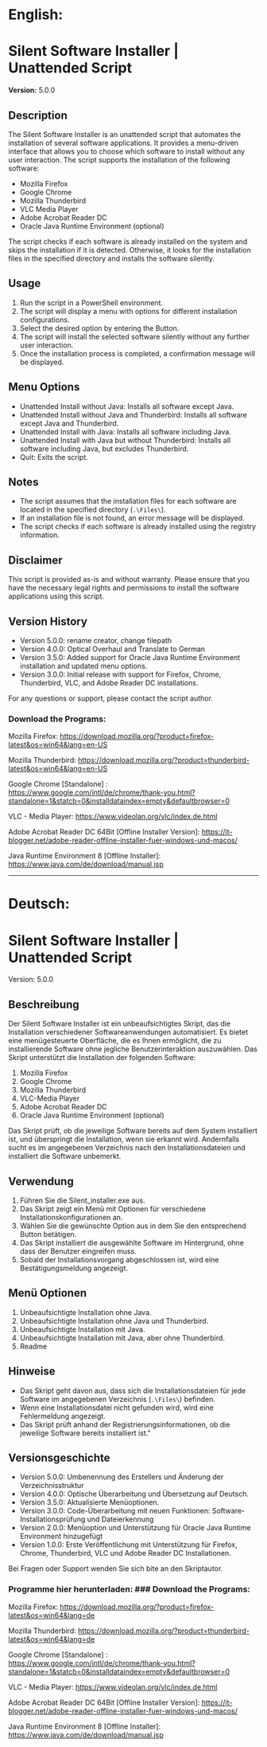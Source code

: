 # English:

# Silent Software Installer | Unattended Script

**Version:** 5.0.0

## Description

The Silent Software Installer is an unattended script that automates the installation of several software applications. It provides a menu-driven interface that allows you to choose which software to install without any user interaction. The script supports the installation of the following software:

- Mozilla Firefox
- Google Chrome
- Mozilla Thunderbird
- VLC Media Player
- Adobe Acrobat Reader DC
- Oracle Java Runtime Environment (optional)

The script checks if each software is already installed on the system and skips the installation if it is detected. Otherwise, it looks for the installation files in the specified directory and installs the software silently.

## Usage

1. Run the script in a PowerShell environment.
2. The script will display a menu with options for different installation configurations.
3. Select the desired option by entering the Button.
4. The script will install the selected software silently without any further user interaction.
5. Once the installation process is completed, a confirmation message will be displayed.

## Menu Options

- Unattended Install without Java: Installs all software except Java.
- Unattended Install without Java and Thunderbird: Installs all software except Java and Thunderbird.
- Unattended Install with Java: Installs all software including Java.
- Unattended Install with Java but without Thunderbird: Installs all software including Java, but excludes Thunderbird.
- Quit: Exits the script.

## Notes
- The script assumes that the installation files for each software are located in the specified directory (`.\Files\`).
- If an installation file is not found, an error message will be displayed.
- The script checks if each software is already installed using the registry information.

## Disclaimer

This script is provided as-is and without warranty. Please ensure that you have the necessary legal rights and permissions to install the software applications using this script.

## Version History
- Version 5.0.0: rename creator, change filepath
- Version 4.0.0: Optical Overhaul and Translate to German
- Version 3.5.0: Added support for Oracle Java Runtime Environment installation and updated menu options.
- Version 3.0.0: Initial release with support for Firefox, Chrome, Thunderbird, VLC, and Adobe Reader DC installations.

For any questions or support, please contact the script author.

### Download the Programs:

Mozilla Firefox: https://download.mozilla.org/?product=firefox-latest&os=win64&lang=en-US

Mozilla Thunderbird: https://download.mozilla.org/?product=thunderbird-latest&os=win64&lang=en-US

Google Chrome [Standalone] : https://www.google.com/intl/de/chrome/thank-you.html?standalone=1&statcb=0&installdataindex=empty&defaultbrowser=0

VLC - Media Player: https://www.videolan.org/vlc/index.de.html

Adobe Acrobat Reader DC 64Bit [Offline Installer Version]: https://it-blogger.net/adobe-reader-offline-installer-fuer-windows-und-macos/

Java Runtime Environment 8 [Offline Installer]: https://www.java.com/de/download/manual.jsp

----------------------------------------------------------------------------------------------------------------------------------------------------------------

# Deutsch:

# Silent Software Installer | Unattended Script

Version: 5.0.0

## Beschreibung

Der Silent Software Installer ist ein unbeaufsichtigtes Skript, das die Installation verschiedener Softwareanwendungen
automatisiert.
Es bietet eine menügesteuerte Oberfläche, die es Ihnen ermöglicht, die zu installierende Software ohne jegliche
Benutzerinteraktion auszuwählen.
Das Skript unterstützt die Installation der folgenden Software:

1. Mozilla Firefox
2. Google Chrome
3. Mozilla Thunderbird
4. VLC-Media Player
5. Adobe Acrobat Reader DC
6. Oracle Java Runtime Environment (optional)

Das Skript prüft, ob die jeweilige Software bereits auf dem System installiert ist, und überspringt die Installation, wenn sie erkannt wird.
Andernfalls sucht es im angegebenen Verzeichnis nach den Installationsdateien und installiert die Software unbemerkt.

## Verwendung
1. Führen Sie die Silent_installer.exe aus.
2. Das Skript zeigt ein Menü mit Optionen für verschiedene Installationskonfigurationen an.
3. Wählen Sie die gewünschte Option aus in dem Sie den entsprechend Button betätigen.
4. Das Skript installiert die ausgewählte Software im Hintergrund, ohne dass der Benutzer eingreifen muss.
5. Sobald der Installationsvorgang abgeschlossen ist, wird eine Bestätigungsmeldung angezeigt.

## Menü Optionen 
1. Unbeaufsichtigte Installation ohne Java.
2. Unbeaufsichtigte Installation ohne Java und Thunderbird.
3. Unbeaufsichtigte Installation mit Java.
4. Unbeaufsichtigte Installation mit Java, aber ohne Thunderbird.
5. Readme

## Hinweise
- Das Skript geht davon aus, dass sich die Installationsdateien für jede Software im angegebenen Verzeichnis (`.\Files\`) befinden.
- Wenn eine Installationsdatei nicht gefunden wird, wird eine Fehlermeldung angezeigt.
- Das Skript prüft anhand der Registrierungsinformationen, ob die jeweilige Software bereits installiert ist."

## Versionsgeschichte
- Version 5.0.0: Umbenennung des Erstellers und Änderung der Verzeichnisstruktur
- Version 4.0.0: Optische Überarbeitung und Übersetzung auf Deutsch.
- Version 3.5.0: Aktualisierte Menüoptionen.
- Version 3.0.0: Code-Überarbeitung mit neuen Funktionen: Software-Installationsprüfung und Dateierkennung
- Version 2.0.0: Menüoption und Unterstützung für Oracle Java Runtime Environment hinzugefügt
- Version 1.0.0: Erste Veröffentlichung mit Unterstützung für Firefox, Chrome, Thunderbird, VLC und Adobe Reader DC Installationen.

Bei Fragen oder Support wenden Sie sich bite an den Skriptautor.


### Programme hier herunterladen: ### Download the Programs:

Mozilla Firefox: https://download.mozilla.org/?product=firefox-latest&os=win64&lang=de

Mozilla Thunderbird: https://download.mozilla.org/?product=thunderbird-latest&os=win64&lang=de

Google Chrome [Standalone] : https://www.google.com/intl/de/chrome/thank-you.html?standalone=1&statcb=0&installdataindex=empty&defaultbrowser=0

VLC - Media Player: https://www.videolan.org/vlc/index.de.html

Adobe Acrobat Reader DC 64Bit [Offline Installer Version]: https://it-blogger.net/adobe-reader-offline-installer-fuer-windows-und-macos/

Java Runtime Environment 8 [Offline Installer]: https://www.java.com/de/download/manual.jsp
